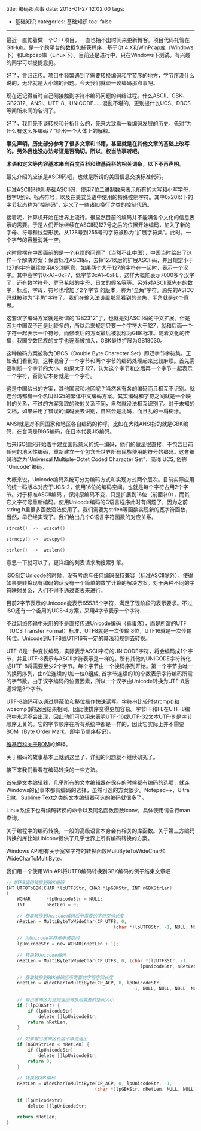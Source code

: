 title: 编码那点事
date: 2013-01-27 12:02:00
tags:
- 基础知识
categories: 基础知识
toc: false
---

最近一直忙着做一个C++项目，一直也抽不出时间来更新博客。项目代码托管在 GitHub。是一个跨平台的数据包捕获程序，基于Qt 4.X和WinPcap库（Windows下）和Libpcap库（Linux下）。目前还是进行中，只在Windows下测试。有兴趣的同学可以提提意见。

好了，言归正传。项目中频繁遇到了需要转换编码和字节序的地方，字节序没什么说的，无非就是大小端的问题。今天我们就谈一谈编码那点事吧。

现在还记得当时自己刚接触到字符串编码问题的纠结过程。什么ASCII、GBK、GB2312、ANSI、UTF-8、UNICODE……混乱不堪的，更别提什么UCS、DBCS等闻所未闻的名词了。

好了，我们先不谈转换和分析什么的，先来大致看一看编码发展的历史。先对“为什么有这么多编码？”给出一个大体上的解释。

**事先声明，历史部分参考了很多文章和书籍，甚至就是在其他文章的基础上改写的。另外我也没办法考证是否确切。所以，权当故事听吧。**

**术语和定义等内容基本来自百度百科和维基百科的相关词条，以下不再声明。**

最先介绍的应该是ASCII码吧，也就是所谓的美国信息交换标准代码。

<!-- more -->

标准ASCII码也叫基础ASCII码，使用7位二进制数来表示所有的大写和小写字母，数字0到9、标点符号，以及在美式英语中使用的特殊控制字符。其中0x20以下的字节状态称为”控制码”，定义了一些诸如换行之类的控制代码。

接着呢，计算机开始在世界上流行。很显然目前的编码并不能满各个文化的信息表示的需要。于是人们开始继续在ASCII码127号之后的位置开始编码，加入了新的字母、符号和线型形状。从128号到255号的字符被称为“扩展字符集”。此时，一个字节的容量消耗一空。

这时候摆在中国面前的是一个麻烦的问题了（当然不止中国），中国当时给出了这样一个解决方案：保留标准ASCII码，去掉127以后的扩展ASCII码，并且规定小于127的字符继续使用ASCII原意，如果两个大于127的字符在一起时，表示一个汉字。其中高字节0xA1~0xF7，低字节0xA1~0xFE，这样大概能表示7000多个汉字了，还有数学符号、罗马希腊的字母、日文的假名等等。另外对ASCII原先有的数字，标点，字母，符号也增加了2个字节 的版本，称为“全角”字符。原先的ASICC码就被称为“半角”字符了。我们在输入法设置那里看到的全角、半角就是这个意思。

这套汉字编码方案就是所谓的“GB2312”了，也就是对ASCII码的中文扩展。但是因为中国汉子还是比较多的，所以后来规定只要一个字符大于127，就和后面一个字符一起表示一个符号。而修改后的方案最后被就称为GBK标准。随着文化的传播，我国少数民族的文字也逐渐被加入，GBK最终扩展为GB18030。

这种编码方案被称为DBCS（Double Byte Charecter Set）即双字节字符集。正如我们看到的，这种混合了一个字节和两个字节的编码处理起来比较麻烦。首先需要判断一个字节的大小，如果大于127，认为这个字节和之后再一个字节一起表示一个字符，否则它本身就是一个字符。

这是中国给出的方案，其他国家和地区呢？当然各有各的编码而且相互不识别。就连台湾都有一个名叫BIG5的繁体中文编码方案。其实编码和字符之间就是一个映射的关系，不过的方案采取的映射关系不同，自然就没法相互识别了。对于未知的文档，如果采用了错误的编码表去识别，自然会是乱码，而且乱的一塌糊涂。

ANSI就是对不同国家和地区各自编码的称呼，比如在大陆ANSI指的就是GBK编码，在台湾是BIG5编码，在日本代表JIS编码。

后来ISO组织开始着手建立国际意义的统一编码，他们的做法很直接，不包含目前任何的地区性编码，重新建立一个包含全世界所有民族使用的符号的编码。这套编码称之为”Universal Multiple-Octet Coded Character Set”，简称 UCS, 俗称 “Unicode”编码。


大概来说，Unicode编码系统可分为编码方式和实现方式两个层次。目前实际应用的统一码版本对应于UCS-2，使用16位的编码空间。也就是每个字符占用2个字节。对于标准ASCII编码 ，保持原编码不变，只是扩展到16位（前面补0），而其它文字符号重新编码。使用Unicode编码的C语言程序此时有问题了，因为之前string.h里很多函数没法使用了。我们需要为strlen等函数实现新的宽字符函数，当然，早已经实现了。我们给出几个C语言字符函数的对应关系。

```c
strcat()  ->  wcscat()

strncpy() ->  wcscpy()

strlen()  ->  wcslen()
```

意思一下就可以了，更详细的列表请求助搜索引擎。

ISO制定Unicode的时候，没有考虑与任何编码保持兼容（标准ASCII除外）。使得如果要转换现有编码的话没有一个简单的数学计算的解决方案。对于两种不同的字符映射关系，人们不得不通过查表来进行。

目前2字节表示的Unicode能表示65535个字符，满足了现阶段的表示要求。不过ISO还有一个备用的UCS-4方案，采用4字节表示一个字符……

不过网络传输中采用的不是直接传递Unicode编码（真蛋疼），而是所谓的UTF（UCS Transfer Format）标准，UTF8就是一次传输 8位，UTF16就是一次传输16位。Unicode到UTF8或UTF16有一定的算法和规则去转换。

UTF-8是一种变长编码，实际表示ASCII字符的UNICODE字符，将会编码成1个字节，并且UTF-8表示与ASCII字符表示是一样的。所有其他的UNICODE字符转化成UTF-8将需要至少2个字节。每个字节由一个换码序列开始。第一个字节由唯一的换码序列，由n位连续的1加一位0组成, 首字节连续的1的个数表示字符编码所需的字节数。由于汉字编码的位置因素，所以一个汉字由Unicode转换为UTF-8后通常是3个字节。

UTF-8编码可以通过屏蔽位和移位操作快速读写。字符串比较时strcmp()和wcscmp()的返回结果相同，因此使排序变得更加容易。字节FF和FE在UTF-8编码中永远不会出现，因此他们可以用来表明UTF-16或UTF-32文本UTF-8 是字节顺序无关的。它的字节顺序在所有系统中都是一样的，因此它实际上并不需要BOM（Byte Order Mark，即字节顺序标记）。

[维基百科关于BOM](http://zh.wikipedia.org/wiki/%E4%BD%8D%E5%85%83%E7%B5%84%E9%A0%86%E5%BA%8F%E8%A8%98%E8%99%9F)的解释。

关于编码的故事基本上就到这里了，详细的问题就不继续研究了。

接下来我们看看在编码转换的一些方法。

首先是文本编辑器，几乎所有的文本编辑器在保存的时候都有编码的选项，就连Windows的记事本都有编码的选择，虽然可选的方案很少。Notepad++、Ultra Edit、Sublime Text之类的文本编辑器可选的编码就很多了。

Linux系统下也有编码转换的命令以及同名函数函数iconv，具体使用请自行man查询。

关于编程中的编码转换，一般的高级语言本身会有相关的库函数。关于第三方编码转换的库比如Libiconv提供了几乎世界上所有编码转换的方案。

Windows API也有关于宽窄字符的转换函数MultiByteToWideChar和WideCharToMultiByte。

我们用一个使用Win API将UTF8编码转换到GBK编码的例子结束文章吧：

```c
// UTF8编码转换到GBK编码
INT UTF8ToGBK(CHAR *lpUTF8Str, CHAR *lpGBKStr, INT nGBKStrLen)
{
    WCHAR      *lpUnicodeStr = NULL;
    INT        nRetLen = 0;
 
    // 获取转换到Unicode编码后所需要的字符空间长度
    nRetLen = MultiByteToWideChar(CP_UTF8, 0,
                                        (char *)lpUTF8Str, -1, NULL, NULL);
 
    // 为Unicode字符串申请空间
    lpUnicodeStr = new WCHAR[nRetLen + 1];
 
    // 转换到Unicode编码
    nRetLen = MultiByteToWideChar(CP_UTF8, 0, (char *)lpUTF8Str, -1,
                                                  lpUnicodeStr, nRetLen);  
 
    // 获取转换到GBK编码后所需要的字符空间长度
    nRetLen = WideCharToMultiByte(CP_ACP, 0, lpUnicodeStr,
                                               -1, NULL, NULL, NULL, NULL);
 
    // 输出缓冲区为空则返回转换后需要的空间大小
    if (!lpGBKStr) {
        if (lpUnicodeStr)
            delete []lpUnicodeStr;   
        return nRetLen;
    }
 
    // 如果输出缓冲区长度不够则退出
    if (nGBKStrLen < nRetLen) {
        if (lpUnicodeStr)
            delete []lpUnicodeStr;
        return 0;
    }
 
    // 转换到GBK编码
    nRetLen = WideCharToMultiByte(CP_ACP, 0, lpUnicodeStr, -1,
                                 (char *)lpGBKStr, nRetLen, NULL, NULL);
 
    if (lpUnicodeStr)
        delete []lpUnicodeStr;
 
    return nRetLen;
}
```
